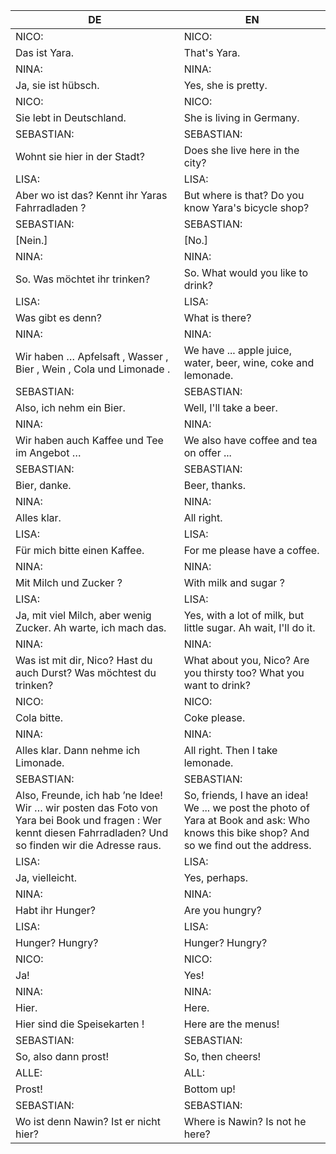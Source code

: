 |DE|EN|
|---|---|
|NICO:|NICO:|
|Das ist Yara.|That's Yara.|
|NINA:|NINA:|
|Ja, sie ist hübsch.|Yes, she is pretty.|
|NICO:|NICO:|
|Sie lebt in Deutschland.|She is living in Germany.|
|SEBASTIAN:|SEBASTIAN:|
|Wohnt sie hier in der Stadt?|Does she live here in the city?|
|LISA:|LISA:|
|Aber wo ist das? Kennt ihr Yaras Fahrradladen ?|But where is that? Do you know Yara's bicycle shop?|
|SEBASTIAN:|SEBASTIAN:|
|[Nein.]|[No.]|
|NINA:|NINA:|
|So. Was möchtet ihr trinken?|So. What would you like to drink?|
|LISA:|LISA:|
|Was gibt es denn?|What is there?|
|NINA:|NINA:|
|Wir haben … Apfelsaft , Wasser , Bier , Wein , Cola und Limonade .|We have ... apple juice, water, beer, wine, coke and lemonade.|
|SEBASTIAN:|SEBASTIAN:|
|Also, ich nehm ein Bier.|Well, I'll take a beer.|
|NINA:|NINA:|
|Wir haben auch Kaffee und Tee im Angebot …|We also have coffee and tea on offer ...|
|SEBASTIAN:|SEBASTIAN:|
|Bier, danke.|Beer, thanks.|
|NINA:|NINA:|
|Alles klar.|All right.|
|LISA:|LISA:|
|Für mich bitte einen Kaffee.|For me please have a coffee.|
|NINA:|NINA:|
|Mit Milch und Zucker ?|With milk and sugar ?|
|LISA:|LISA:|
|Ja, mit viel Milch, aber wenig Zucker. Ah warte, ich mach das.|Yes, with a lot of milk, but little sugar. Ah wait, I'll do it.|
|NINA:|NINA:|
|Was ist mit dir, Nico? Hast du auch Durst? Was möchtest du trinken?|What about you, Nico? Are you thirsty too? What you want to drink?|
|NICO:|NICO:|
|Cola bitte.|Coke please.|
|NINA:|NINA:|
|Alles klar. Dann nehme ich Limonade.|All right. Then I take lemonade.|
|SEBASTIAN:|SEBASTIAN:|
|Also, Freunde, ich hab ’ne Idee! Wir … wir posten das Foto von Yara bei Book und fragen : Wer kennt diesen Fahrradladen? Und so finden wir die Adresse raus.|So, friends, I have an idea! We ... we post the photo of Yara at Book and ask: Who knows this bike shop? And so we find out the address.|
|LISA:|LISA:|
|Ja, vielleicht.|Yes, perhaps.|
|NINA:|NINA:|
|Habt ihr Hunger?|Are you hungry?|
|LISA:|LISA:|
|Hunger? Hungry?|Hunger? Hungry?|
|NICO: |NICO:|
|Ja!|Yes!|
|NINA:|NINA:|
|Hier.|Here.|
|Hier sind die Speisekarten !|Here are the menus!|
|SEBASTIAN:|SEBASTIAN:|
|So, also dann prost!|So, then cheers!|
|ALLE:|ALL:|
|Prost!|Bottom up!|
|SEBASTIAN:|SEBASTIAN:|
|Wo ist denn Nawin? Ist er nicht hier?|Where is Nawin? Is not he here?|
